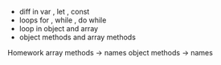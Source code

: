 - diff in var , let , const
- loops for , while , do while
- loop in object and array
- object methods and array methods

Homework
array methods -> names
object methods -> names
